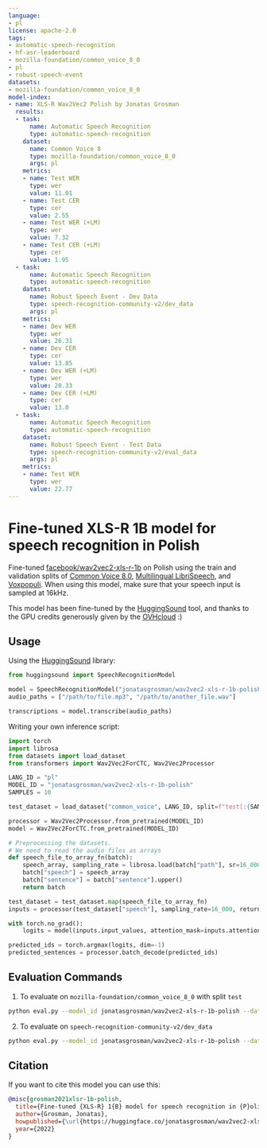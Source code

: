 ```yaml
---
language:
- pl
license: apache-2.0
tags:
- automatic-speech-recognition
- hf-asr-leaderboard
- mozilla-foundation/common_voice_8_0
- pl
- robust-speech-event
datasets:
- mozilla-foundation/common_voice_8_0
model-index:
- name: XLS-R Wav2Vec2 Polish by Jonatas Grosman
  results:
  - task:
      name: Automatic Speech Recognition
      type: automatic-speech-recognition
    dataset:
      name: Common Voice 8
      type: mozilla-foundation/common_voice_8_0
      args: pl
    metrics:
    - name: Test WER
      type: wer
      value: 11.01
    - name: Test CER
      type: cer
      value: 2.55
    - name: Test WER (+LM)
      type: wer
      value: 7.32
    - name: Test CER (+LM)
      type: cer
      value: 1.95
  - task:
      name: Automatic Speech Recognition
      type: automatic-speech-recognition
    dataset:
      name: Robust Speech Event - Dev Data
      type: speech-recognition-community-v2/dev_data
      args: pl
    metrics:
    - name: Dev WER
      type: wer
      value: 26.31
    - name: Dev CER
      type: cer
      value: 13.85
    - name: Dev WER (+LM)
      type: wer
      value: 20.33
    - name: Dev CER (+LM)
      type: cer
      value: 13.0
  - task:
      name: Automatic Speech Recognition
      type: automatic-speech-recognition
    dataset:
      name: Robust Speech Event - Test Data
      type: speech-recognition-community-v2/eval_data
      args: pl
    metrics:
    - name: Test WER
      type: wer
      value: 22.77
---
```


# Fine-tuned XLS-R 1B model for speech recognition in Polish

Fine-tuned [facebook/wav2vec2-xls-r-1b](https://huggingface.co/facebook/wav2vec2-xls-r-1b) on Polish using the train and validation splits of [Common Voice 8.0](https://huggingface.co/datasets/mozilla-foundation/common_voice_8_0), [Multilingual LibriSpeech](https://www.openslr.org/94/), and [Voxpopuli](https://github.com/facebookresearch/voxpopuli).
When using this model, make sure that your speech input is sampled at 16kHz.

This model has been fine-tuned by the [HuggingSound](https://github.com/jonatasgrosman/huggingsound) tool, and thanks to the GPU credits generously given by the [OVHcloud](https://www.ovhcloud.com/en/public-cloud/ai-training/) :)

## Usage

Using the [HuggingSound](https://github.com/jonatasgrosman/huggingsound) library:

```python
from huggingsound import SpeechRecognitionModel

model = SpeechRecognitionModel("jonatasgrosman/wav2vec2-xls-r-1b-polish")
audio_paths = ["/path/to/file.mp3", "/path/to/another_file.wav"]

transcriptions = model.transcribe(audio_paths)
```

Writing your own inference script:

```python
import torch
import librosa
from datasets import load_dataset
from transformers import Wav2Vec2ForCTC, Wav2Vec2Processor

LANG_ID = "pl"
MODEL_ID = "jonatasgrosman/wav2vec2-xls-r-1b-polish"
SAMPLES = 10

test_dataset = load_dataset("common_voice", LANG_ID, split=f"test[:{SAMPLES}]")

processor = Wav2Vec2Processor.from_pretrained(MODEL_ID)
model = Wav2Vec2ForCTC.from_pretrained(MODEL_ID)

# Preprocessing the datasets.
# We need to read the audio files as arrays
def speech_file_to_array_fn(batch):
    speech_array, sampling_rate = librosa.load(batch["path"], sr=16_000)
    batch["speech"] = speech_array
    batch["sentence"] = batch["sentence"].upper()
    return batch

test_dataset = test_dataset.map(speech_file_to_array_fn)
inputs = processor(test_dataset["speech"], sampling_rate=16_000, return_tensors="pt", padding=True)

with torch.no_grad():
    logits = model(inputs.input_values, attention_mask=inputs.attention_mask).logits

predicted_ids = torch.argmax(logits, dim=-1)
predicted_sentences = processor.batch_decode(predicted_ids)
```

## Evaluation Commands

1. To evaluate on `mozilla-foundation/common_voice_8_0` with split `test`

```bash
python eval.py --model_id jonatasgrosman/wav2vec2-xls-r-1b-polish --dataset mozilla-foundation/common_voice_8_0 --config pl --split test
```

2. To evaluate on `speech-recognition-community-v2/dev_data`

```bash
python eval.py --model_id jonatasgrosman/wav2vec2-xls-r-1b-polish --dataset speech-recognition-community-v2/dev_data --config pl --split validation --chunk_length_s 5.0 --stride_length_s 1.0
```

## Citation
If you want to cite this model you can use this:

```bibtex
@misc{grosman2021xlsr-1b-polish,
  title={Fine-tuned {XLS-R} 1{B} model for speech recognition in {P}olish},
  author={Grosman, Jonatas},
  howpublished={\url{https://huggingface.co/jonatasgrosman/wav2vec2-xls-r-1b-polish}},
  year={2022}
}
```
